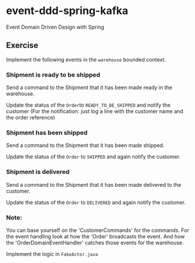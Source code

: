 # event-ddd-spring-kafka
Event Domain Driven Design with Spring

## Exercise

Implement the following events in the `warehouse` bounded context.

### Shipment is ready to be shipped
Send a command to the Shipment that it has been made ready in the warehouse.

Update the status of the `Order`to `READY_TO_BE_SHIPPED` and notify the customer
(For the notification: just log a line with the customer name and the order reference)

### Shipment has been shipped
Send a command to the Shipment that it has been made shipped.

Update the status of the `Order` to `SHIPPED` and again notify the customer.

### Shipment is delivered
Send a command to the Shipment that it has been made delivered to the customer.

Update the status of the `Order` to `DELIVERED` and again notify the customer.

### Note:
You can base yourself on the 'CustomerCommands' for the commands.
For the event handling look at how the 'Order' broadcasts the event.
And how the 'OrderDomainEventHandler' catches those events for the warehouse.

Implement the logic in `FakeActor.java`


